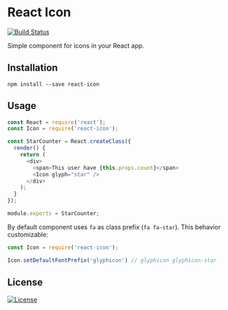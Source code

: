 # React Icon
[![Build Status](https://circleci.com/gh/nkt/react-icon.svg?style=svg)](https://circleci.com/gh/nkt/react-icon)

Simple component for icons in your React app.

Installation
------------

```
npm install --save react-icon
```

Usage
-----

```js
const React = require('react');
const Icon = require('react-icon');

const StarCounter = React.createClass({
  render() {
    return (
      <div>
        <span>This user have {this.props.count}</span>
        <Icon glyph="star" />
      </div>
    );
  }
});

module.exports = StarCounter;
```

By default component uses `fa` as class prefix (`fa fa-star`).
This behavior customizable:

```js
const Icon = require('react-icon');

Icon.setDefaultFontPrefix('glyphicon') // glyphicon glyphicon-star
```

License
-------
[![License](https://img.shields.io/npm/l/react-icon.svg)](LICENSE)
